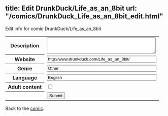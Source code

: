 title: Edit DrunkDuck/Life_as_an_8bit
url: "/comics/DrunkDuck_Life_as_an_8bit_edit.html"
---
Edit info for comic DrunkDuck/Life_as_an_8bit

<form name="comic" action="http://gaepostmail.appspot.com/comic/" method="post">
<table class="comicinfo">
<tr>
<th>Description</th><td><textarea name="description" cols="40" rows="3"></textarea></td>
</tr>
<tr>
<th>Website</th><td><input type="text" name="url" value="http://www.drunkduck.com/Life_as_an_8bit/" size="40"/></td>
</tr>
<tr>
<th>Genre</th><td><input type="text" name="genre" value="Other" size="40"/></td>
</tr>
<tr>
<th>Language</th><td><input type="text" name="language" value="English" size="40"/></td>
</tr>
<tr>
<th>Adult content</th><td><input type="checkbox" name="adult" value="adult" /></td>
</tr>
<tr>
<th></th><td>
<input type="hidden" name="comic" value="DrunkDuck_Life_as_an_8bit" />
<input type="submit" name="submit" value="Submit" />
</td>
</tr>
</table>
</form>

Back to the [comic](DrunkDuck_Life_as_an_8bit.html).

